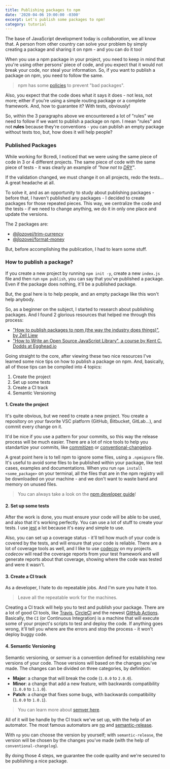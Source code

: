 ```yaml
---
title: Publishing packages to npm
date: '2020-04-06 19:00:00 -0300'
excerpt: Let's publish some packages to npm!
category: tutorial
---
```


The base of JavaScript development today is _collaboration_, we all know that. A person from other country can solve your problem by simply creating a package and sharing it on npm - and you can do it too!

When you use a npm package in your project, you need to keep in mind that you're using other persons' piece of code, and you expect that it would not break your code, nor steal your information. So, if you want to publish a package on npm, you need to follow the same.

> npm has some [policies](https://www.npmjs.com/policies) to prevent "bad packages".

Also, you expect that the code does what it says it does - not less, not more; either if you're using a simple routing package or a complete framework. And, how to guarantee it? With tests, obviously!

So, within the 3 paragraphs above we encountereed a lot of "rules" we need to follow if we want to publish a package on npm. I mean "rules" and not **rules** because they're conventions - you can publish an empty package without tests too, but, how does it will help people?

### Published Packages

While working for Bcredi, I noticed that we were using the same piece of code in 3 or 4 different projects. The same piece of code with the same piece of tests - it was clearly an example of _"how not to [DRY](https://github.com/dwmkerr/hacker-laws#the-dry-principle)"_.

If the validation changed, we must change it on all projects, redo the tests... A great headache at all.

To solve it, and as an opportunity to study about publishing packages - before that, I haven't published any packages - I decided to create packages for those repeated pieces. This way, we centralize the code and the tests - if we need to change anything, we do it in only one place and update the versions.

The 2 packages are:

- [@jlozovei/trim-currency](https://www.npmjs.com/package/@jlozovei/trim-currency)
- [@jlozovei/format-money](https://www.npmjs.com/package/@jlozovei/format-money)

But, before accomplishing the publication, I had to learn some stuff.

### How to publish a package?

If you create a new project by running `npm init -y`, create a new `index.js` file and then run `npm publish`, you can say that you've published a package. Even if the package does nothing, it'll be a published package.

But, the goal here is to help people, and an empty package like this won't help anybody.

So, as a beginner on the subject, I started to research about publishing packages. And I found 2 glorious resources that helped me through this process:

- ["How to publish packages to npm (the way the industry does things)", by Zell Liew](https://zellwk.com/blog/publish-to-npm/)
- ["How to Write an Open Source JavaScript Library", a course by Kent C. Dodds at Egghead.io](https://egghead.io/courses/how-to-write-an-open-source-javascript-library)

Going straight to the core, after viewing these two nice resources I've learned some nice tips on how to publish a package on npm. And, basically, all of those tips can be compiled into 4 topics:

1. Create the project
2. Set up some tests
3. Create a CI track
4. Semantic Versioning

#### 1. Create the project

It's quite obvious, but we need to create a new project. You create a repository on your favorite VSC platform (GitHub, Bitbucket, GitLab...), and commit every change on it.

It'd be nice if you use a pattern for your commits, so this way the release process will be much easier. There are a lot of nice tools to help you standartize your commits, like [commitizen](https://github.com/commitizen/cz-cli) or [conventional-changelog](https://github.com/conventional-changelog/conventional-changelog).

A great point here is to tell npm to ignore some files, using a `.npmignore` file. It's useful to avoid some files to be published within your package, like test cases, examples and documentations. When you run `npm install <some_package>` on your terminal, all the files that are in the npm registry will be downloaded on your machine - and we don't want to waste band and memory on unused files.

> You can always take a look on the [npm developer guide](https://docs.npmjs.com/using-npm/developers.html)!

#### 2. Set up some tests

After the work is done, you must ensure your code will be able to be used, and also that it's working perfectly. You can use a lot of stuff to create your tests. I use [jest](https://github.com/facebook/jest) a lot because it's easy and simple to use.

Also, you can set up a coverage status - it'll tell how much of your code is covered by the tests, and will ensure that your code is reliable. There are a lot of coverage tools as well, and I like to use [codecov](http://codecov.io/) on my projects. _codecov_ will read the coverage reports from your test framework and will generate reports about that coverage, showing where the code was tested and were it wasn't.

#### 3. Create a CI track

As a developer, I hate to do repeatable jobs. And I'm sure you hate it too.

> Leave all the repeatable work for the machines.

Creating a CI track will help you to test and publish your package. There are a lot of good CI tools, like [Travis](https://travis-ci.org/), [CircleCI](https://circleci.com/) and the newest [GitHub Actions](https://github.com/features/actions). Basically, the `CI` (or Continuous Integration) is a machine that will execute some of your project's scripts to test and deploy the code. If anything goes wrong, it'll tell you where are the errors and stop the process - it won't deploy buggy code.

#### 4. Semantic Versioning

Semantic versioning, or _semver_ is a convention defined for establishing new versions of your code. Those versions will based on the changes you've made. The changes can be divided on three categories, by definition:

- **Major**: a change that will break the code (`1.0.0` to `2.0.0`).
- **Minor**: a change that add a new feature, with backwards compatibility (`1.0.0` to `1.1.0`).
- **Patch**: a change that fixes some bugs, with backwards compatibility (`1.0.0` to `1.0.1`).

> You can learn more about [semver here](https://semver.org/).

All of it will be handle by the CI track we've set up, with the help of an automator. The most famous automators are [np](https://github.com/sindresorhus/np) and [semantic-release](https://github.com/semantic-release/semantic-release).

With `np` you can choose the version by yourself; with `semantic-release`, the version will be chosen by the changes you've made (with the help of `conventional-changelog`).

By doing those 4 steps, we guarantee the code quality and we're secured to be publishing a nice package.
